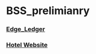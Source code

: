 # BSS_prelimianry

### [Edge_Ledger](https://mellifluous-nougat-7367cc.netlify.app)

### [Hotel Website](https://preeminent-boba-7db394.netlify.app)
